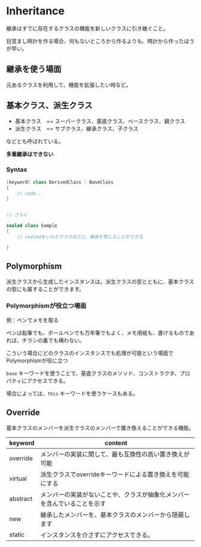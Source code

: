 ﻿# Inheritance

継承はすでに存在するクラスの機能を新しいクラスに引き継ぐこと。

目覚まし時計を作る場合、何もないところから作るよりも、時計から作ったほうが早い。


## 継承を使う場面

元あるクラスを利用して、機能を拡張したい時など。

## 基本クラス、派生クラス

- 基本クラス　== スーパークラス、基底クラス、ベースクラス、親クラス
- 派生クラス　== サブクラス、継承クラス、子クラス

などとも呼ばれている。

**多重継承はできない**

### Syntax

```csharp
[keyword] class DerivedClass : BaseClass
{
    // code...
}


// さらに

sealed class Sample
{
    // sealedをいれたクラス名だと、継承を禁じることができる

}
```



## Polymorphism

派生クラスから生成したインスタンスは。派生クラスの型とともに、基本クラスの型にも属することができます。

### Polymorphismが役立つ場面

例：ペンでメモを取る

ペンは鉛筆でも、ボールペンでも万年筆でもよく、メモ用紙も、書けるものであれば、チラシの裏でも構わない。

こういう場合にどのクラスのインスタンスでも処理が可能という場面でPolymorphismが役に立つ

`base` キーワードを使うことで、基底クラスのメソッド、コンストラクタ、プロパティにアクセスできる。

場合によっては、`this` キーワードを使うケースもある。

## Override

基本クラスのメンバーを派生クラスのメンバーで置き換えることができる機能。

|keyword|content|
|---|---|
|override|メンバーの実装に関して、最も互換性の高い置き換えが可能|
|virtual|派生クラスでoverrideキーワードによる置き換えを可能にする|
|abstract|メンバーの実装がないことや、クラスが抽象化メンバーを含んでいることを示す|
|new|継承したメンバーを、基本クラスのメンバーから隠蔽します|
|static|インスタンスを介さずにアクセスできる。|



